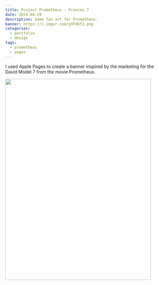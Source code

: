 ```yaml
---
title: Project Prometheus - Frances 7
date: 2014-04-29
description: Some fan art for Prometheus.
banner: https://i.imgur.com/y9Tdkf2.png
categories:
  - portfolio
  - design
tags:
  - prometheus
  - pages
---
```


I used Apple Pages to create a banner inspired by the marketing for the David Model 7 from the movie Prometheus.

<p class="centered">
  <img src="https://i.imgur.com/y9Tdkf2.png" style="width:461px;height:639px">
</p>
